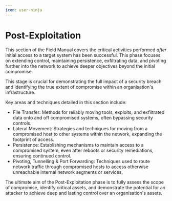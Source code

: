 ```yaml
---
icon: user-ninja
---
```


# Post-Exploitation

This section of the Field Manual covers the critical activities performed _after_ initial access to a target system has been successful. This phase focuses on extending control, maintaining persistence, exfiltrating data, and pivoting further into the network to achieve deeper objectives beyond the initial compromise.

This stage is crucial for demonstrating the full impact of a security breach and identifying the true extent of compromise within an organisation's infrastructure.

Key areas and techniques detailed in this section include:

* File Transfer: Methods for reliably moving tools, exploits, and exfiltrated data onto and off compromised systems, often bypassing security controls.
* Lateral Movement: Strategies and techniques for moving from a compromised host to other systems within the network, expanding the footprint of access.
* Persistence: Establishing mechanisms to maintain access to a compromised system, even after reboots or security remediations, ensuring continued control.
* Pivoting, Tunnelling & Port Forwarding: Techniques used to route network traffic through compromised hosts to access otherwise unreachable internal network segments or services.

The ultimate aim of the Post-Exploitation phase is to fully assess the scope of compromise, identify critical assets, and demonstrate the potential for an attacker to achieve deep and lasting control over an organisation's assets.
